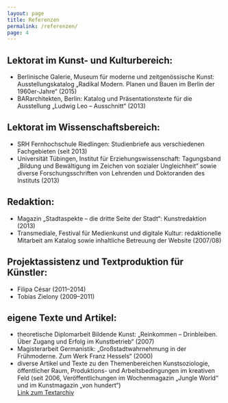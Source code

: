 ```yaml
---
layout: page
title: Referenzen
permalink: /referenzen/
page: 4
---
```



## Lektorat im Kunst- und Kulturbereich:

* Berlinische Galerie, Museum für moderne und zeitgenössische Kunst: Ausstellungskatalog „Radikal Modern. Planen und Bauen im Berlin der 1960er-Jahre“ (2015)
* BARarchitekten, Berlin: Katalog und Präsentationstexte für die Ausstellung „Ludwig Leo – Ausschnitt“ (2013)

## Lektorat im Wissenschaftsbereich:
- SRH Fernhochschule Riedlingen: Studienbriefe aus verschiedenen Fachgebieten (seit 2013)
- Universität Tübingen, Institut für Erziehungswissenschaft: Tagungsband „Bildung und Bewältigung im Zeichen von sozialer Ungleichheit“ sowie diverse Forschungsschriften von Lehrenden und Doktoranden des Instituts (2013)

## Redaktion:
- Magazin „Stadtaspekte – die dritte Seite der Stadt“: Kunstredaktion (2013)
- Transmediale, Festival für Medienkunst und digitale Kultur: redaktionelle Mitarbeit am Katalog sowie inhaltliche Betreuung der Website (2007/08)

## Projektassistenz und Textproduktion für Künstler:

- Filipa César (2011–2014)
- Tobias Zielony (2009–2011)

## eigene Texte und Artikel:
- theoretische Diplomarbeit Bildende Kunst: „Reinkommen – Drinbleiben. Über Zugang und Erfolg im Kunstbetrieb“ (2007)
- Magisterarbeit Germanistik: „Großstadtwahrnehmung in der Frühmoderne. Zum Werk Franz Hessels“ (2000)
- diverse Artikel und Texte zu den Themenbereichen Kunstsoziologie, öffentlicher Raum, Produktions- und Arbeitsbedingungen im kreativen Feld (seit 2006, Veröffentlichungen im Wochenmagazin „Jungle World“ und im Kunstmagazin „von hundert“)   
[Link zum Textarchiv]( http://trafo-m.de/dianaartus/?page_id=34)
